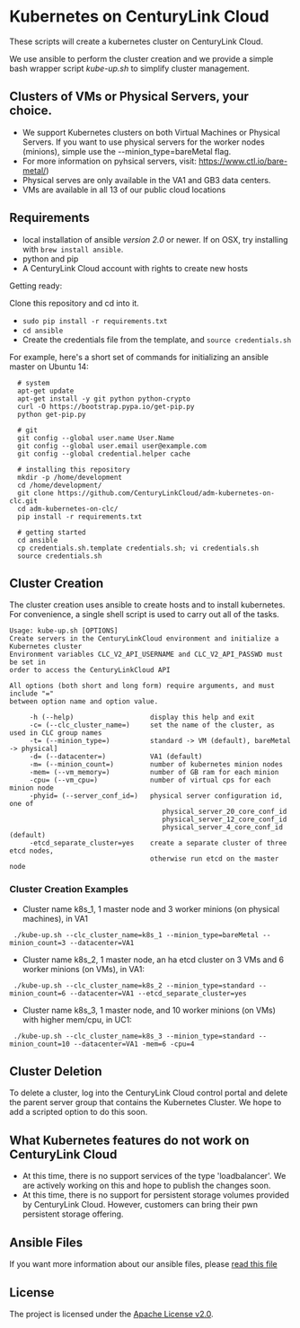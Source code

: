 # Kubernetes on CenturyLink Cloud

These scripts will create a kubernetes cluster on CenturyLink Cloud.  

We use ansible to perform the cluster creation and we provide a simple bash wrapper script _kube-up.sh_ to simplify cluster management.  

## Clusters of VMs or Physical Servers, your choice. 

- We support Kubernetes clusters on both Virtual Machines or Physical Servers. If you want to use physical servers for the worker nodes (minions), simple use the --minion_type=bareMetal flag. 
- For more information on pyhsical servers, visit: https://www.ctl.io/bare-metal/)
- Physical serves are only available in the VA1 and GB3 data centers. 
- VMs are available in all 13 of our public cloud locations

## Requirements

- local installation of ansible _version 2.0_ or newer.  If on OSX, try installing with `brew install ansible`. 
- python and pip
- A CenturyLink Cloud account with rights to create new hosts

Getting ready:

Clone this repository and cd into it.
- `sudo pip install -r requirements.txt`
- `cd ansible`
- Create the credentials file from the template, and `source credentials.sh`


For example, here's a short set of commands for initializing an ansible master on Ubuntu 14:
```
  # system
  apt-get update
  apt-get install -y git python python-crypto
  curl -O https://bootstrap.pypa.io/get-pip.py
  python get-pip.py

  # git
  git config --global user.name User.Name
  git config --global user.email user@example.com
  git config --global credential.helper cache

  # installing this repository
  mkdir -p /home/development
  cd /home/development/
  git clone https://github.com/CenturyLinkCloud/adm-kubernetes-on-clc.git
  cd adm-kubernetes-on-clc/
  pip install -r requirements.txt

  # getting started
  cd ansible
  cp credentials.sh.template credentials.sh; vi credentials.sh
  source credentials.sh
```

## Cluster Creation 

The cluster creation uses ansible to create hosts and to install kubernetes. For convenience, a single shell script is used to carry out all of the tasks.

```
Usage: kube-up.sh [OPTIONS]
Create servers in the CenturyLinkCloud environment and initialize a Kubernetes cluster
Environment variables CLC_V2_API_USERNAME and CLC_V2_API_PASSWD must be set in
order to access the CenturyLinkCloud API

All options (both short and long form) require arguments, and must include "="
between option name and option value.

     -h (--help)                   display this help and exit
     -c= (--clc_cluster_name=)     set the name of the cluster, as used in CLC group names
     -t= (--minion_type=)          standard -> VM (default), bareMetal -> physical]
     -d= (--datacenter=)           VA1 (default)
     -m= (--minion_count=)         number of kubernetes minion nodes
     -mem= (--vm_memory=)          number of GB ram for each minion
     -cpu= (--vm_cpu=)             number of virtual cps for each minion node
     -phyid= (--server_conf_id=)   physical server configuration id, one of
                                      physical_server_20_core_conf_id
                                      physical_server_12_core_conf_id
                                      physical_server_4_core_conf_id (default)
     -etcd_separate_cluster=yes    create a separate cluster of three etcd nodes,
                                   otherwise run etcd on the master node
```
### Cluster Creation Examples

- Cluster name k8s_1, 1 master node and 3 worker minions (on physical machines), in VA1

```
 ./kube-up.sh --clc_cluster_name=k8s_1 --minion_type=bareMetal --minion_count=3 --datacenter=VA1
```

- Cluster name k8s_2, 1 master node, an ha etcd cluster on 3 VMs and 6 worker minions (on VMs), in VA1:

```
 ./kube-up.sh --clc_cluster_name=k8s_2 --minion_type=standard --minion_count=6 --datacenter=VA1 --etcd_separate_cluster=yes
```

- Cluster name k8s_3, 1 master node, and 10 worker minions (on VMs) with higher mem/cpu, in UC1:

```
 ./kube-up.sh --clc_cluster_name=k8s_3 --minion_type=standard --minion_count=10 --datacenter=VA1 -mem=6 -cpu=4
```

## Cluster Deletion

To delete a cluster, log into the CenturyLink Cloud control portal and delete the parent server group that contains the Kubernetes Cluster. We hope to add a scripted option to do this soon. 


## What Kubernetes features do not work on CenturyLink Cloud

- At this time, there is no support services of the type 'loadbalancer'. We are actively working on this and hope to publish the changes soon. 
- At this time, there is no support for persistent storage volumes provided by CenturyLink Cloud. However, customers can bring their pwn persistent storage offering.

## Ansible Files

If you want more information about our ansible files, please [read this file](ansible/README.md)


## License

The project is licensed under the [Apache License v2.0](http://www.apache.org/licenses/LICENSE-2.0.html).
